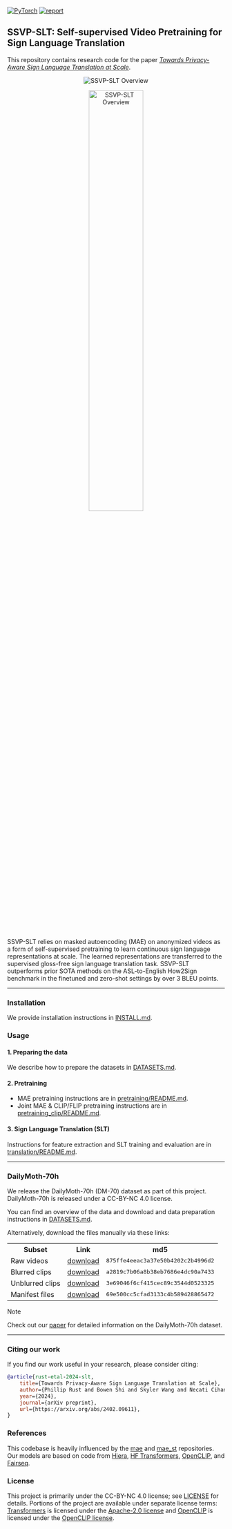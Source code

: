 <a href="https://pytorch.org/get-started/locally/"><img alt="PyTorch" src="https://img.shields.io/badge/PyTorch-ee4c2c?logo=pytorch&logoColor=white"></a>  [![report](https://img.shields.io/badge/ArXiv-Paper-blue)](https://arxiv.org/abs/2402.09611)


## SSVP-SLT: Self-supervised Video Pretraining for Sign Language Translation

This repository contains research code for the paper [*Towards Privacy-Aware Sign Language Translation at Scale*](https://arxiv.org/abs/2402.09611).

<p align="middle">
  <img src=".github/ssvp_slt_overview.png"  alt="SSVP-SLT Overview">
</p>

<p align="middle">
  <img width=50% src=".github/ssvp_slt_language_supervised.png"  alt="SSVP-SLT Overview">
</p>



SSVP-SLT relies on masked autoencoding (MAE) on anonymized videos as a form of self-supervised pretraining to learn continuous sign language representations at scale. The learned representations are transferred to the supervised gloss-free sign language translation task. SSVP-SLT outperforms prior SOTA methods on the ASL-to-English How2Sign benchmark in the finetuned and zero-shot settings by over 3 BLEU points. 

----

### Installation

We provide installation instructions in [INSTALL.md](INSTALL.md).

### Usage
#### 1. Preparing the data

We describe how to prepare the datasets in [DATASETS.md](DATASETS.md).

#### 2. Pretraining

- MAE pretraining instructions are in [pretraining/README.md](pretraining/README.md). 
- Joint MAE & CLIP/FLIP pretraining instructions are in [pretraining_clip/README.md](pretraining_clip/README.md).

#### 3. Sign Language Translation (SLT)

Instructions for feature extraction and SLT training and evaluation are in [translation/README.md](translation/README.md).

---- 
### DailyMoth-70h

We release the DailyMoth-70h (DM-70) dataset as part of this project. DailyMoth-70h is released under a CC-BY-NC 4.0 license.

You can find an overview of the data and download and data preparation instructions in [DATASETS.md](DATASETS.md). 

Alternatively, download the files manually via these links:

<table><tbody>
<!-- START TABLE -->
<!-- TABLE HEADER -->
<th valign="bottom">Subset</th>
<th valign="bottom">Link</th>
<th valign="bottom">md5</th>


<tr><td align="left">Raw videos</td>
<td align="center"><a href="https://dl.fbaipublicfiles.com/dailymoth-70h/raw_videos.tar.gz">download</a></td>
<td align="center"><tt>875ffe4eeac3a37e50b4202c2b4996d2</tt></td>
</tr>

<tr><td align="left">Blurred clips</td>
<td align="center"><a href="https://dl.fbaipublicfiles.com/dailymoth-70h/blurred_clips.tar.gz">download</a></td>
<td align="center"><tt>a2819c7b06a8b38eb7686e4dc90a7433</tt></td>
</tr>

<tr><td align="left">Unblurred clips</td>
<td align="center"><a href="https://dl.fbaipublicfiles.com/dailymoth-70h/unblurred_clips.tar.gz">download</a></td>
<td align="center"><tt>3e69046f6cf415cec89c3544d0523325</tt></td>
</tr>

<tr><td align="left">Manifest files</td>
<td align="center"><a href="https://dl.fbaipublicfiles.com/dailymoth-70h/manifests.tar.gz">download</a></td>
<td align="center"><tt>69e500cc5cfad3133c4b589428865472</tt></td>
</tr>
</tbody></table>


> [!NOTE]
> Check out our [paper](https://arxiv.org/abs/2402.09611) for detailed information on the DailyMoth-70h dataset.


---- 
### Citing our work
If you find our work useful in your research, please consider citing:

```bibtex
@article{rust-etal-2024-slt,
    title={Towards Privacy-Aware Sign Language Translation at Scale}, 
    author={Phillip Rust and Bowen Shi and Skyler Wang and Necati Cihan Camg\"{o}z and Jean Maillard},
    year={2024},
    journal={arXiv preprint},
    url={https://arxiv.org/abs/2402.09611},
}
```

### References
This codebase is heavily influenced by the [mae](https://github.com/facebookresearch/mae) and [mae_st](https://github.com/facebookresearch/mae_st) repositories. Our models are based on code from [Hiera](https://github.com/facebookresearch/hiera), [HF Transformers](https://github.com/huggingface/transformers), [OpenCLIP](https://github.com/mlfoundations/open_clip), and [Fairseq](https://github.com/facebookresearch/fairseq).

### License
This project is primarily under the CC-BY-NC 4.0 license; see [LICENSE](LICENSE) for details. Portions of the project are available under separate license terms: [Transformers](https://github.com/huggingface/transformers) is licensed under the [Apache-2.0 license](https://github.com/huggingface/transformers/blob/main/LICENSE) and [OpenCLIP](https://github.com/mlfoundations/open_clip) is licensed under the [OpenCLIP license](https://github.com/mlfoundations/open_clip/blob/main/LICENSE).
